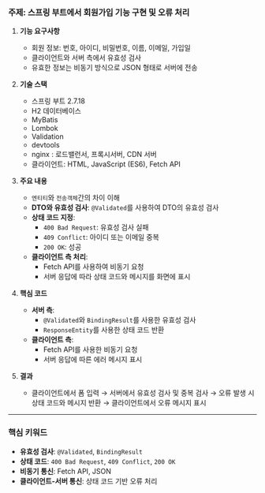 ### **주제: 스프링 부트에서 회원가입 기능 구현 및 오류 처리**

1. **기능 요구사항**
    - 회원 정보: 번호, 아이디, 비밀번호, 이름, 이메일, 가입일
    - 클라이언트와 서버 측에서 유효성 검사
    - 유효한 정보는 비동기 방식으로 JSON 형태로 서버에 전송   
   

2. **기술 스택**
    - 스프링 부트 2.7.18
    - H2 데이터베이스
    - MyBatis
    - Lombok
    - Validation
    - devtools
    - nginx : 로드밸런서, 프록시서버, CDN 서버
    - 클라이언트: HTML, JavaScript (ES6), Fetch API   
   

3. **주요 내용**
    - `엔티티`와 `전송객체`간의 차이 이해
    - **DTO와 유효성 검사**: `@Validated`를 사용하여 DTO의 유효성 검사
    - **상태 코드 지정**:
        - `400 Bad Request`: 유효성 검사 실패
        - `409 Conflict`: 아이디 또는 이메일 중복
        - `200 OK`: 성공
    - **클라이언트 측 처리**:
        - Fetch API를 사용하여 비동기 요청
        - 서버 응답에 따라 상태 코드와 메시지를 화면에 표시   
      

4. **핵심 코드**
    - **서버 측**:
        - `@Validated`와 `BindingResult`를 사용한 유효성 검사
        - `ResponseEntity`를 사용한 상태 코드 반환
    - **클라이언트 측**:
        - Fetch API를 사용한 비동기 요청
        - 서버 응답에 따른 에러 메시지 표시   
      

5. **결과**
    - 클라이언트에서 폼 입력 → 서버에서 유효성 검사 및 중복 검사 → 오류 발생 시 상태 코드와 메시지 반환 → 클라이언트에서 오류 메시지 표시

---

### **핵심 키워드**
- **유효성 검사**: `@Validated`, `BindingResult`
- **상태 코드**: `400 Bad Request`, `409 Conflict`, `200 OK`
- **비동기 통신**: Fetch API, JSON
- **클라이언트-서버 통신**: 상태 코드 기반 오류 처리


 
